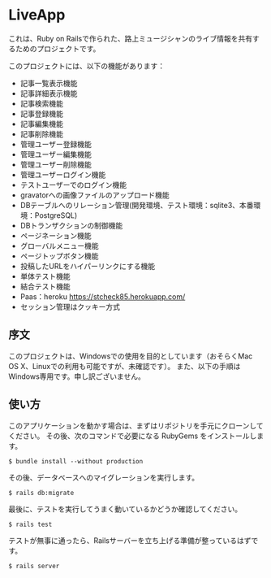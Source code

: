 # LiveApp

これは、Ruby on Railsで作られた、路上ミュージシャンのライブ情報を共有するためのプロジェクトです。

このプロジェクトには、以下の機能があります：

* 記事一覧表示機能
* 記事詳細表示機能
* 記事検索機能
* 記事登録機能
* 記事編集機能
* 記事削除機能
* 管理ユーザー登録機能
* 管理ユーザー編集機能
* 管理ユーザー削除機能
* 管理ユーザーログイン機能
* テストユーザーでのログイン機能
* gravatorへの画像ファイルのアップロード機能
* DBテーブルへのリレーション管理(開発環境、テスト環境：sqlite3、本番環境：PostgreSQL)
* DBトランザクションの制御機能
* ページネーション機能
* グローバルメニュー機能
* ページトップボタン機能
* 投稿したURLをハイパーリンクにする機能
* 単体テスト機能
* 結合テスト機能
* Paas：heroku <https://stcheck85.herokuapp.com/>
* セッション管理はクッキー方式

## 序文

このプロジェクトは、Windowsでの使用を目的としています（おそらくMac OS X、Linuxでの利用も可能ですが、未確認です）。
また、以下の手順はWindows専用です。申し訳ございません。

## 使い方

このアプリケーションを動かす場合は、まずはリポジトリを手元にクローンしてください。
その後、次のコマンドで必要になる RubyGems をインストールします。

```
$ bundle install --without production
```

その後、データベースへのマイグレーションを実行します。

```
$ rails db:migrate
```

最後に、テストを実行してうまく動いているかどうか確認してください。

```
$ rails test
```

テストが無事に通ったら、Railsサーバーを立ち上げる準備が整っているはずです。

```
$ rails server
```

